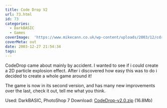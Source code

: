 ```yaml
---
title: Code Drop V2
url: 73.html
id: 73
categories:
  - DarkBASIC
  - Games
coverImage:  'https://www.mikecann.co.uk/wp-content/uploads/2003/12/cdrop.png'
coverMeta: out
date: 2003-12-27 21:54:34
tags:
---
```


CodeDrop came about mainly by accident. I wanted to see if i could create a 2D particle explosion effect. After i discovered how easy this was to do i decided to create a whole game around it!

<!-- more -->

The game is now in its second version, and has many new improvements over the last, check it out, tell me what you think.</span>

Used: DarkBASIC, PhotoShop 7
Download: [CodeDrop-v2.0.zip](https://www.mikecann.co.uk/Files/CodeDrop-v2.0.zip) (16.8Mb)
